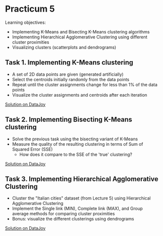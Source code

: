 Practicum 5
===========

Learning objectives:

  - Implementing K-Means and Bisecting K-Means clustering algorithms
  - Implementing Hierarchical Agglomerative Clustering using different cluster proximities
  - Visualizing clusters (scatterplots and dendrograms)
  

## Task 1. Implementing K-Means clustering
 
  - A set of 2D data points are given (generated artificially)
  - Select the centroids initially randomly from the data points
  - Repeat until the cluster assignments change for less than 1% of the data points
  - Visualize the cluster assignments and centroids after each iteration

[Solution on DataJoy](https://www.getdatajoy.com/examples/560528d1fe8ed5175c3f9e26)  


## Task 2. Implementing Bisecting K-Means clustering
  
  - Solve the previous task using the bisecting variant of K-Means
  - Measure the quality of the resulting clustering in terms of Sum of Squared Error (SSE)
    * How does it compare to the SSE of the 'true' clustering?

[Solution on DataJoy](https://www.getdatajoy.com/examples/56080339896c84651dfcffe1)  


## Task 3. Implementing Hierarchical Agglomerative Clustering

  - Cluster the "Italian cities" dataset (from Lecture 5) using Hierarchical Agglomerative Clustering
  - Implement the Single link (MIN), Complete link (MAX), and Group average methods for comparing cluster proximities
  - Bonus: visualize the different clusterings using dendrograms

[Solution on DataJoy](https://www.getdatajoy.com/examples/56080495fe8ed5175c3f9e33)  

